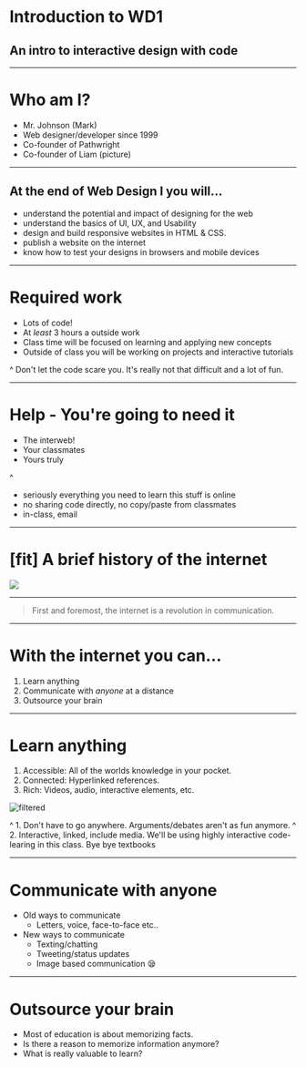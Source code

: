 # Introduction to WD1
## An intro to interactive design with code

---
# Who am I?

- Mr. Johnson (Mark)
- Web designer/developer since 1999
- Co-founder of Pathwright
- Co-founder of Liam (picture)

---

## At the end of Web Design I you will...

- understand the potential and impact of designing for the web
- understand the basics of UI, UX, and Usability
- design and build responsive websites in HTML & CSS.
- publish a website on the internet
- know how to test your designs in browsers and mobile devices

---

# Required work

- Lots of code!
- At _least_ 3 hours a outside work
- Class time will be focused on learning and applying new concepts
- Outside of class you will be working on projects and interactive tutorials

^ Don't let the code scare you. It's really not that difficult and a lot of fun.

---

# Help - You're going to need it

- The interweb! 
- Your classmates
- Yours truly

^ 
- seriously everything you need to learn this stuff is online
- no sharing code directly, no copy/paste from classmates
- in-class, email

---

# [fit] A brief history of the internet

![](http://www.successfulworkplace.org/wp-content/uploads/2013/10/internet-of-everything.jpg)

---

> First and foremost, the internet is a revolution in communication.

---
# With the internet you can...

1. Learn anything
2. Communicate with *anyone* at a distance
3. Outsource your brain

---
# Learn anything

1. Accessible: All of the worlds knowledge in your pocket. 
2. Connected: Hyperlinked references.
3. Rich: Videos, audio, interactive elements, etc.

![filtered](http://thisweeksobsession.files.wordpress.com/2011/07/epic-library.jpg)

^ 1. Don't have to go anywhere. Arguments/debates aren't as fun anymore.
^ 2. Interactive, linked, include media. We'll be using highly interactive code-learing in this class. Bye bye textbooks

--- 
# Communicate with anyone

- Old ways to communicate
  - Letters, voice, face-to-face etc..
- New ways to communicate
  - Texting/chatting
  - Tweeting/status updates
  - Image based communication :sleepy:

---
# Outsource your brain

- Most of education is about memorizing facts.
- Is there a reason to memorize information anymore?
- What is really valuable to learn?






